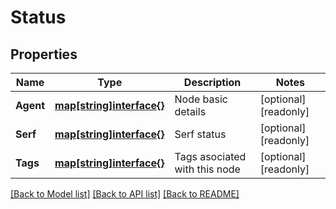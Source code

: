 # Status

## Properties

Name | Type | Description | Notes
------------ | ------------- | ------------- | -------------
**Agent** | [**map[string]interface{}**](.md) | Node basic details | [optional] [readonly] 
**Serf** | [**map[string]interface{}**](.md) | Serf status | [optional] [readonly] 
**Tags** | [**map[string]interface{}**](.md) | Tags asociated with this node | [optional] [readonly] 

[[Back to Model list]](../README.md#documentation-for-models) [[Back to API list]](../README.md#documentation-for-api-endpoints) [[Back to README]](../README.md)


